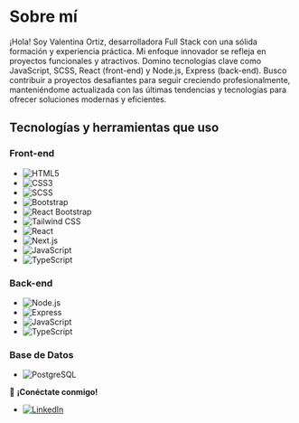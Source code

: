 # Sobre mí

¡Hola! Soy Valentina Ortiz, desarrolladora Full Stack con una sólida formación y experiencia práctica. Mi enfoque innovador se refleja en proyectos funcionales y atractivos. Domino tecnologías clave como JavaScript, SCSS, React (front-end) y Node.js, Express (back-end). Busco contribuir a proyectos desafiantes para seguir creciendo profesionalmente, manteniéndome actualizada con las últimas tendencias y tecnologías para ofrecer soluciones modernas y eficientes.

## Tecnologías y herramientas que uso

### Front-end
- ![HTML5](https://img.shields.io/badge/HTML5-E34F26?style=for-the-badge&logo=html5&logoColor=white)
- ![CSS3](https://img.shields.io/badge/CSS3-1572B6?style=for-the-badge&logo=css3&logoColor=white)
- ![SCSS](https://img.shields.io/badge/SCSS-CC6699?style=for-the-badge&logo=sass&logoColor=white)
- ![Bootstrap](https://img.shields.io/badge/Bootstrap-563D7C?style=for-the-badge&logo=bootstrap&logoColor=white)
- ![React Bootstrap](https://img.shields.io/badge/React%20Bootstrap-61dafb?style=for-the-badge&logo=bootstrap&logoColor=white)
- ![Tailwind CSS](https://img.shields.io/badge/Tailwind%20CSS-38B2AC?style=for-the-badge&logo=tailwind-css&logoColor=white)
- ![React](https://img.shields.io/badge/React-61DAFB?style=for-the-badge&logo=react&logoColor=black)
- ![Next.js](https://img.shields.io/badge/Next.js-000000?style=for-the-badge&logo=next.js&logoColor=white)
- ![JavaScript](https://img.shields.io/badge/JavaScript-F7DF1E?style=for-the-badge&logo=javascript&logoColor=black)
- ![TypeScript](https://img.shields.io/badge/TypeScript-3178C6?style=for-the-badge&logo=typescript&logoColor=white)

### Back-end
- ![Node.js](https://img.shields.io/badge/Node.js-43853D?style=for-the-badge&logo=node.js&logoColor=white)
- ![Express](https://img.shields.io/badge/Express-000000?style=for-the-badge&logo=express&logoColor=white)
- ![JavaScript](https://img.shields.io/badge/JavaScript-F7DF1E?style=for-the-badge&logo=javascript&logoColor=black)
- ![TypeScript](https://img.shields.io/badge/TypeScript-3178C6?style=for-the-badge&logo=typescript&logoColor=white)

### Base de Datos
- ![PostgreSQL](https://img.shields.io/badge/PostgreSQL-336791?style=for-the-badge&logo=postgresql&logoColor=white)

🤝 **¡Conéctate conmigo!**
- [![LinkedIn](https://img.shields.io/badge/LinkedIn-Valentina%20Ortiz-blue)](https://www.linkedin.com/in/svalentinaog/)
